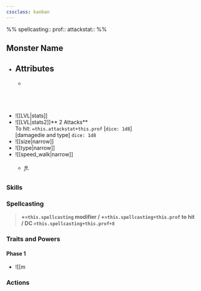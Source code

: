 ```yaml
---
cssclass: kanban
---
```

%%
spellcasting:: 
prof:: 
attackstat:: 
%%
## Monster Name
- ## Attributes
	- <br><br><br><br><br>
- ![[LVL|stats]]
- ![[LVL|stats2]]** 2 Attacks** <br>To hit: `=this.attackstat+this.prof` [`dice: 1d8`] <br>[damagedie and type] `dice: 1d8`
- ![[size|narrow]]
- ![[type|narrow]]
- ![[speed_walk|narrow]]
	- ###### ft.

### Skills
### Spellcasting
> **+`=this.spellcasting` modifier / +`=this.spellcasting+this.prof` to hit / DC `=this.spellcasting+this.prof+8`**
### Traits and Powers
#### Phase 1
- ![[m
### Actions

